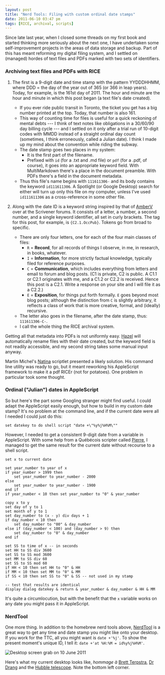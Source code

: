 ```yaml
---
layout: post
title: "Nerd Tools: Filing with custom ordinal date stamps"
date: 2011-06-10 03:47 pm
tags: [RICE, archival, scripts]
---
```


Since late last year, when I closed some threads on my first book and started thinking more seriously about the next one, I have undertaken some self-improvement projects in the areas of data storage and backup. Part of this has meant reforming my digital filing system, and I settled on (managed) hordes of text files and PDFs marked with two sets of identifiers.

### Archiving text files and PDFs with RICE ###

1. The first is a 9-digit date and time stamp with the pattern YYDDDHHMM, where DDD = the day of the year out of 365 (or 366 in leap years). Today, for example, is the 161st day of 2011. The hour and minute are the hour and minute in which this post began (a text file's date created).
	* If you ever ride public transit in Toronto, the ticket you get has a big number printed at the top. Today, that number is also 161.
	* This way of counting time for files is useful for a quick reckoning of mental debts --- I think of text notes like obligations in a 30/60/90 day billing cycle --- and I settled on it only after a trial run of 10-digit codes with MMDD instead of a straight ordinal day count (sometimes, I think erroneously, called a Julian date). I think I made up my mind about the convention while riding the subway.
	* The date stamp goes two places in my system:
		- It is the first part of the filename.
		- Prefixed with `id` (for a .txt and .md file) or `pdf` (for a .pdf, of course), it goes into  an appropriate keyword field. With MultiMarkdown there's a place in the document preamble. With PDFs there's a field in the document metadata.
	* Thus this file's name begins with `111611306-` and its body contains the keyword `id111611306`. A Spotlight (or Google Desktop) search for either will turn up only this file on my computer, unless I've used `id111611306` as a cross-reference in some other file.

2. Along with the date ID is a keyword string inspired by that of [AmberV][8] over at the Scrivener forums. It consists of a letter, a number, a second number, and a single keyword identifier, all set in curly brackets.  The tag for this post, for example, is `{C2.1.OccPub}`. Tokens go from broad to specific.
	* There are only four letters, one for each of the four main classes of files:
		- `R` = **Record**, for all records of things I observe, in me, in research, in books, whatever.
		- `I` = **Information**, for more strictly factual knowledge, typically filed for reference purposes.
		- `C` = **Communication**, which includes everything from letters and email to forum and blog posts. (C1 is private, C2 is public. A C1.1 or C2.1 originates with me, and a C1.2 or C2.2 is received. Hence this post is a C2.1. Write a response on your site and I will file it as a C2.2.)
		- `E` = **Exposition**, for things put forth formally. `E` goes beyond most blog posts; although the distinction from `C` is slightly arbitrary, it reflects a class of work that is more creative, formal, and (ideally) recursive.
	* The letter also goes in the filename, after the date stamp, thus: `111611306-C-`.
	* I call the whole thing the RICE archival system.

Getting all that metadata into PDFs is not uniformly easy. [Hazel][1] will automatically rename files with their date created, but the keyword field is not readily accessible, and my second string takes some manual input anyway.

Martin Michel's [Natina][2] scriptlet presented a likely solution. His command line utility was ready to go, but it meant reworking his AppleScript framework to make it a pdf RICEr (not for potatoes). One problem in particular took some thought.

### Ordinal ("Julian") dates in AppleScript ###

So but here's the part some Googling stranger might find useful. I could adapt the AppleScript easily enough, but how to build in my custom date stamp? It's no problem at the command line, and if the current date were all I needed I could just do this:

	set datekey to do shell script "date +\"%y%j%H%M\""

However, I needed to get a consistent 9-digit date from a variable in AppleScript. With some help from a Québécois scripter called [Pierre][3], I managed to get the same result for the current date without recourse to a shell script.

	set x to current date

	set year_number to year of x
	if year_number > 1999 then
		set year_number to year_number - 2000
	else
		set year_number to year_number - 1900
	end if
	if year_number < 10 then set year_number to "0" & year_number

	copy x to y
	set day of y to 1
	set month of y to 1
	set day_number to (x - y) div days + 1
	if day_number < 10 then
		set day_number to "00" & day_number
	else if (day_number < 100) and (day_number > 9) then
		set day_number to "0" & day_number
	end if

	set SS to time of x -- in seconds
	set HH to SS div 3600
	set SS to SS mod 3600
	set MM to SS div 60
	set SS to SS mod 60
	if HH < 10 then set HH to "0" & HH
	if MM < 10 then set MM to "0" & MM
	if SS < 10 then set SS to "0" & SS -- not used in my stamp
	
	-- test that results are identical
	display dialog datekey & return & year_number & day_number & HH & MM

It's quite a circumlocution, but with the benefit that the `x` variable works on any date you might pass it in AppleScript.

### NerdTool ###

One more thing. In addition to the homebrew nerd tools above, [NerdTool][4] is a great way to get any time and date stamp you might like onto your desktop. If you work for the TTC, all you might want is `date +'%j'`. To show the present moment's unique ID, I tell it: `date +'at %H:%M = id%y%j%H%M'`.

![Desktop screen grab on 10 June 2011][screen]

Here's what my current desktop looks like, *hommage à* [Brett Terpstra][5], [Dr Drang][6] and the [Hubble telescope][7]. Note the bottom left corner.

[1]: http://www.noodlesoft.com/hazel.php
[2]: http://www.macionette.com/blog/?p=78
[3]: https://discussions.apple.com/thread/2748731
[4]: http://mutablecode.com/apps/nerdtool
[5]: http://brettterpstra.com/my-desktop-february-2011/
[6]: http://www.leancrew.com/all-this/2011/03/nerdtool-picts-and-buddhism/
[7]: http://www.spacetelescope.org/images/heic0706a/
[8]: http://www.literatureandlatte.com/forum/viewtopic.php?p=16277#p16277
[screen]: /storage/Desktop_10June2011.png "Desktop screen grab on 10 June 2011"
